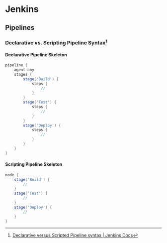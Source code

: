 # Jenkins

## Pipelines

### Declarative vs. Scripting Pipeline Syntax[^pipeline]

#### Declarative Pipeline Skeleton

```groovy
pipeline {
    agent any
    stages {
        stage('Build') {
            steps {
                //
            }
        }
        stage('Test') {
            steps {
                //
            }
        }
        stage('Deploy') {
            steps {
                //
            }
        }
    }
}
```

#### Scripting Pipeline Skeleton

```groovy
node {
    stage('Build') {
        //
    }
    stage('Test') {
        //
    }
    stage('Deploy') {
        //
    }
}
```

[^pipeline]: [Declarative versus Scripted Pipeline syntax | Jenkins Docs](https://jenkins.io/doc/book/pipeline/#declarative-versus-scripted-pipeline-syntax)
